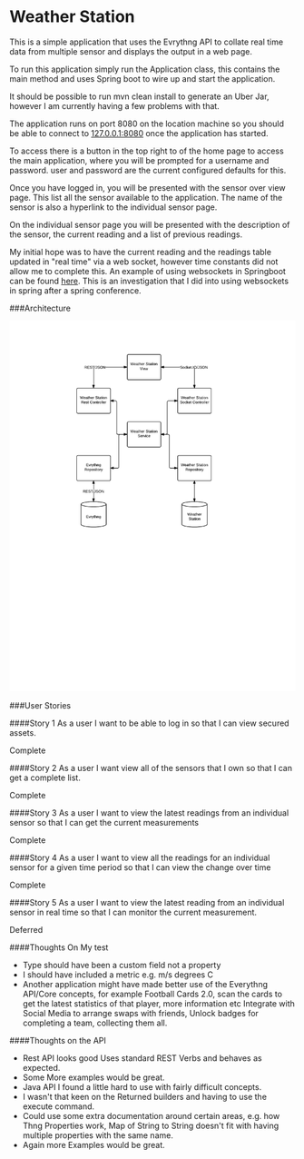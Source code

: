 Weather Station
=========

This is a simple application that uses the Evrythng API to collate real time data from multiple sensor and displays the output in a web page.

To run this application simply run the Application class, this contains the main method and uses Spring boot to wire up and start the application.
 
 It should be possible to run mvn clean install to generate an Uber Jar, however I am currently having a few problems with that.
 
 The application runs on port 8080 on the location machine so you should be able to connect to [127.0.0.1:8080](http://127.0.0.1:8080) once the application has started.
 
 To access there is a button in the top right to of the home page to access the main application, where you will be prompted for a username and password. user and password are the current configured defaults for this.
 
 Once you have logged in, you will be presented with the sensor over view page. This list all the sensor available to the application. The name of the sensor is also a hyperlink to the individual sensor page.
 
 On the individual sensor page you will be presented with the description of the sensor, the current reading and a list of previous readings.
 
 My initial hope was to have the current reading and the readings table updated in "real time" via a web socket, however time constants did not allow me to complete this. An example of using websockets in Springboot can be found [here](https://github.com/mgt6/java-chat). This is an investigation that I did into using websockets in spring after a spring conference.
 
###Architecture

![Weather Station Architecture](Evrythng.png "Architecture")

###User Stories

####Story 1
As a user I want to be able to log in so that I can view secured assets.

Complete
 
####Story 2
As a user I want view all of the sensors that I own so that I can get a complete list.

Complete

####Story 3
As a user I want to view the latest readings from an individual sensor so that I can get the current measurements

Complete

####Story 4
As a user I want to view all the readings for an individual sensor for a given time period so that I can view the change over time

Complete

####Story 5
As a user I want to view the latest reading from an individual sensor in real time so that I can monitor the current measurement.

Deferred



####Thoughts On My test

+ Type should have been a custom field not a property
+ I should have included a metric e.g. m/s degrees C 
+ Another application might have made better use of the Everythng API/Core concepts, for example Football Cards 2.0, scan the cards to get the latest statistics of that player, more information etc Integrate with Social Media to arrange swaps with friends, Unlock badges for completing a team, collecting them all.  

####Thoughts on the API

+ Rest API looks good Uses standard REST Verbs and behaves as expected. 
+ Some More examples would be great.
+ Java API I found a little hard to use with fairly difficult concepts.
+ I wasn't that keen on the Returned builders and having to use the execute command.
+ Could use some extra documentation around certain areas, e.g. how Thng Properties work, Map of String to String doesn't fit with having multiple properties with the same name.
+ Again more Examples would be great.
 